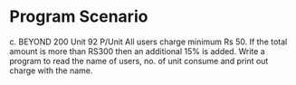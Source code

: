 # Program Scenario

c. BEYOND 200 Unit 92 P/Unit All users charge minimum Rs 50. If the total amount is more than RS300 then an additional 15% is added. Write a program to read the name of users, no. of unit consume and print out charge with the name.